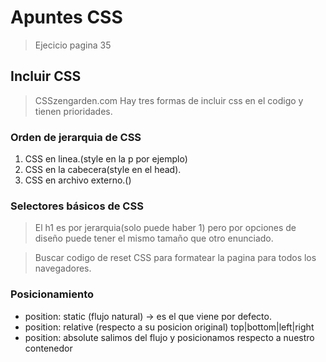 

#      Apuntes CSS

> Ejecicio pagina 35

## Incluir CSS
> CSSzengarden.com
> Hay tres formas de incluir css en el codigo y tienen prioridades.

### Orden de jerarquia de CSS

1. CSS en linea.(style en la p por ejemplo)
2. CSS en la cabecera(style en el head).
3. CSS en archivo externo.()

### Selectores básicos de CSS

> El h1 es por jerarquia(solo puede haber 1) pero por opciones de diseño puede tener el mismo tamaño que otro enunciado.

> Buscar codigo de reset CSS para formatear la pagina para todos los navegadores.


### Posicionamiento

- position: static (flujo natural) -> es el que viene por defecto.
- position: relative (respecto a su posicion original)
        top|bottom|left|right
- position: absolute salimos del flujo y posicionamos respecto a nuestro contenedor